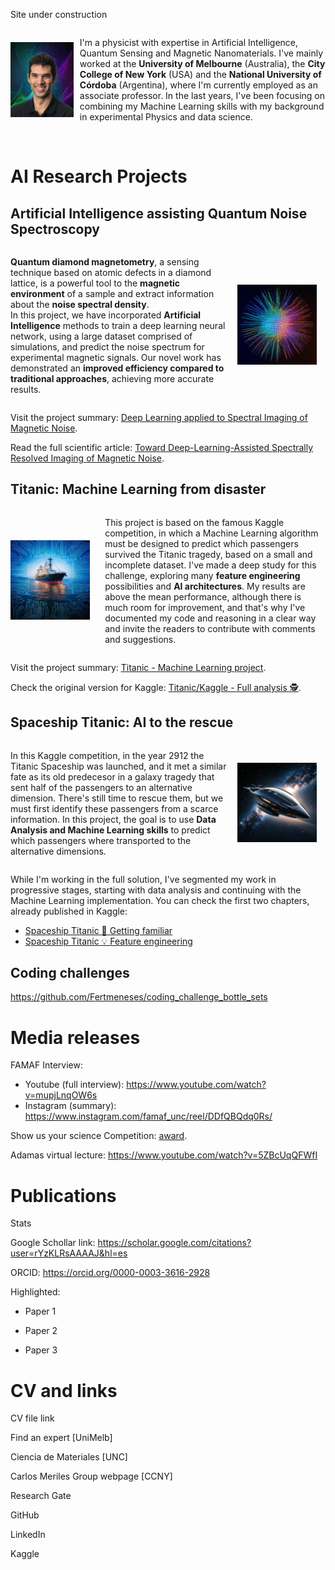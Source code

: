 Site under construction

<div style="display: flex; align-items: center; gap: 10px;">
  <img src="https://github.com/Fertmeneses/fertmeneses.github.io/blob/main/assets/logo_image.png?raw=true" alt="Logo image" width="20%" />
  <p>I'm a physicist with expertise in Artificial Intelligence, Quantum Sensing and Magnetic Nanomaterials. I've mainly worked at the <b>University of Melbourne</b> (Australia), the <b>City College of New York</b> (USA) and the <b>National University of Córdoba</b> (Argentina), where I'm currently employed as an associate professor. In the last years, I've been focusing on combining my Machine Learning skills with my background in experimental Physics and data science.</p>
</div><br>

# AI Research Projects

## Artificial Intelligence assisting Quantum Noise Spectroscopy

<div style="display: flex; align-items: center; gap: 10px;">
  <div style="flex: 2.5;">
    <p><b>Quantum diamond magnetometry</b>, a sensing technique based on atomic defects in a diamond lattice, is a powerful tool to the <b>magnetic environment</b> of a sample and extract information about the <b>noise spectral density</b>. </br>In this project, we have incorporated <b>Artificial Intelligence</b> methods to train a deep learning neural network, using a large dataset comprised of simulations, and predict the noise spectrum for experimental magnetic signals. Our novel work has demonstrated an <b>improved efficiency compared to traditional approaches</b>, achieving more accurate results.</p>
  </div>
  <div style="flex: 1;">
    <a href="https://fertmeneses.github.io/AI-quantum-noise-spectroscopy/">
      <img src="https://github.com/Fertmeneses/AI-quantum-noise-spectroscopy/blob/main/assets/Qubit_front.jpg?raw=true" alt="Project image" style="width: 90%;" />
    </a>
  </div>
</div>

Visit the project summary: [Deep Learning applied to Spectral Imaging of Magnetic Noise](https://fertmeneses.github.io/AI-quantum-noise-spectroscopy/).

Read the full scientific article: [Toward Deep-Learning-Assisted Spectrally Resolved Imaging of Magnetic Noise](https://journals.aps.org/prapplied/abstract/10.1103/PhysRevApplied.18.024004).

## Titanic: Machine Learning from disaster

<div style="display: flex; align-items: center; gap: 10px;">
  <div style="flex: 1;">
    <a href="https://fertmeneses.github.io/titanic-ML-from-disaster/">
      <img src="https://github.com/Fertmeneses/titanic-ML-from-disaster/blob/main/assets/AI_image_summary.jpg?raw=true" alt="Project image" style="width: 90%;" />
    </a>
  </div>
  <div style="flex: 2.5;">
    <p>This project is based on the famous Kaggle competition, in which a Machine Learning algorithm must be designed to predict which passengers survived the Titanic tragedy, based on a small and incomplete dataset. I've made a deep study for this challenge, exploring many <b>feature engineering</b> possibilities and <b>AI architectures</b>. My results are above the mean performance, although there is much room for improvement, and that's why I've documented my code and reasoning in a clear way and invite the readers to contribute with comments and suggestions.</p>
  </div>
</div>

Visit the project summary: [Titanic - Machine Learning project](https://fertmeneses.github.io/titanic-ML-from-disaster/).

Check the original version for Kaggle: [Titanic/Kaggle - Full analysis 🕵](https://www.kaggle.com/code/fertmeneses/titanic-kaggle-full-analysis).

## Spaceship Titanic: AI to the rescue

<div style="display: flex; align-items: center; gap: 10px;">
  <div style="flex: 2.5;">
    <p>In this Kaggle competition, in the year 2912 the Titanic Spaceship was launched, and it met a similar fate as its old predecesor in a galaxy tragedy that sent half of the passengers to an alternative dimension. There's still time to rescue them, but we must first identify these passengers from a scarce information. In this project, the goal is to use <b>Data Analysis and Machine Learning skills</b> to predict which passengers where transported to the alternative dimensions.</p>
  </div>
  <div style="flex: 1;">
    <a href="https://www.kaggle.com/code/fertmeneses/spaceship-titanic-getting-familiar">
      <img src="https://github.com/Fertmeneses/fertmeneses.github.io/blob/main/assets/logo_titanic_spacehip.jpg?raw=true" alt="Project image" style="width: 90%;" />
    </a>
  </div>
</div>

While I'm working in the full solution, I've segmented my work in progressive stages, starting with data analysis and continuing with the Machine Learning implementation. You can check the first two chapters, already published in Kaggle:

- [Spaceship Titanic 🏁 Getting familiar](https://www.kaggle.com/code/fertmeneses/spaceship-titanic-getting-familiar)
- [Spaceship Titanic 💡 Feature engineering](https://www.kaggle.com/code/fertmeneses/spaceship-titanic-feature-engineering)

## Coding challenges

https://github.com/Fertmeneses/coding_challenge_bottle_sets

# Media releases

FAMAF Interview:

- Youtube (full interview): https://www.youtube.com/watch?v=mupjLnqOW6s
- Instagram (summary): https://www.instagram.com/famaf_unc/reel/DDfQBQdq0Rs/

Show us your science Competition: [award](https://science.unimelb.edu.au/engage/show-us-your-science).

Adamas virtual lecture: https://www.youtube.com/watch?v=5ZBcUqQFWfI

# Publications

Stats

Google Schollar link: https://scholar.google.com/citations?user=rYzKLRsAAAAJ&hl=es

ORCID: https://orcid.org/0000-0003-3616-2928



Highlighted:

- Paper 1

- Paper 2

- Paper 3

# CV and links

CV file link

Find an expert [UniMelb]

Ciencia de Materiales [UNC]

Carlos Meriles Group webpage [CCNY]

Research Gate

GitHub

LinkedIn

Kaggle